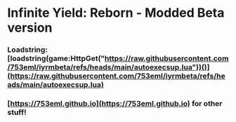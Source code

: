 # Infinite Yield: Reborn - Modded Beta version

### Loadstring: [loadstring(game:HttpGet("https://raw.githubusercontent.com/753eml/iyrmbeta/refs/heads/main/autoexecsup.lua"))()](https://raw.githubusercontent.com/753eml/iyrmbeta/refs/heads/main/autoexecsup.lua)

### [https://753eml.github.io](https://753eml.github.io) for other stuff!
